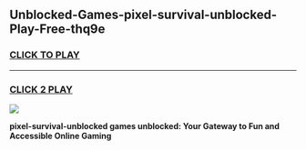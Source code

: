 
## Unblocked-Games-pixel-survival-unblocked-Play-Free-thq9e
<h3>
<a href="https://premium76.site?title=pixel-survival-unblocked&ref=10A">CLICK TO PLAY</a></h3>
<hr>

<h3>
<a href="https://premium76.site?title=pixel-survival-unblocked&ref=10A">CLICK 2 PLAY</a>
  
</h3>

<a href="https://premium76.site?title=pixel-survival-unblocked&ref=10A"><img src="https://clearcache.store/games.png"></a>


**pixel-survival-unblocked games unblocked: Your Gateway to Fun and Accessible Online Gaming**
